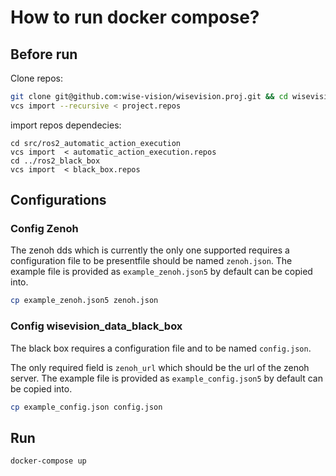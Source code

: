 # How to run docker compose?
## Before run
Clone repos:
``` bash
git clone git@github.com:wise-vision/wisevision.proj.git && cd wisevision.proj
vcs import --recursive < project.repos
```
import repos dependecies:
```
cd src/ros2_automatic_action_execution
vcs import  < automatic_action_execution.repos
cd ../ros2_black_box
vcs import  < black_box.repos
```

## Configurations

### Config Zenoh 

The zenoh dds which is currently the only one supported requires a configuration file to be presentfile should be named `zenoh.json`. The example file is provided as `example_zenoh.json5` by default can be copied into.

``` bash
cp example_zenoh.json5 zenoh.json
```

### Config wisevision_data_black_box

The black box requires a configuration file and to be named `config.json`. 

The only required field is `zenoh_url` which should be the url of the zenoh server.  The example file is provided as `example_config.json5` by default can be copied into.

``` bash
cp example_config.json config.json
``` 


## Run

``` bash
docker-compose up
```
